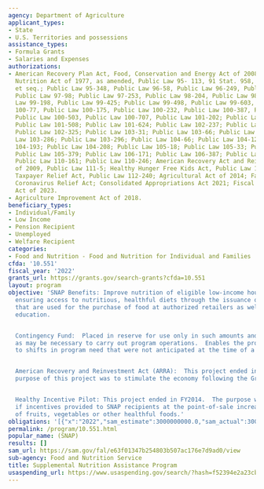 ```yaml
---
agency: Department of Agriculture
applicant_types:
- State
- U.S. Territories and possessions
assistance_types:
- Formula Grants
- Salaries and Expenses
authorizations:
- American Recovery Plan Act, Food, Conservation and Energy Act of 2008; Food and
  Nutrition Act of 1977, as amended, Public Law 95- 113, 91 Stat. 958, 7 U.S.C. 2011
  et seq.; Public Law 95-348, Public Law 96-58, Public Law 96-249, Public Law 97-35;
  Public Law 97-98; Public Law 97-253, Public Law 98-204, Public Law 98-369; Public
  Law 99-198, Public Law 99-425; Public Law 99-498, Public Law 99-603, Public Law
  100-77, Public Law 100-175, Public Law 100-232, Public Law 100-387, Public Law 100-435,
  Public Law 100-503, Public Law 100-707, Public Law 101-202; Public Law 101-392;
  Public Law 101-508; Public Law 101-624; Public Law 102-237; Public Law 102-265;
  Public Law 102-325; Public Law 103-31; Public Law 103-66; Public Law 103-225; Public
  Law 103-286; Public Law 103-296; Public Law 104-66; Public Law 104-127; Public Law
  104-193; Public Law 104-208; Public Law 105-18; Public Law 105-33; Public Law 105-185;
  Public Law 105-379; Public Law 106-171; Public Law 106-387; Public Law 107-171;
  Public Law 110-161; Public Law 110-246; American Recovery Act and Reinvestment Act
  of 2009, Public Law 111-5; Healthy Hunger Free Kids Act, Public Law 111-296; American
  Taxpayer Relief Act, Public Law 112-240; Agricultural Act of 2014; Families First
  Coronavirus Relief Act; Consolidated Appropriations Act 2021; Fiscal Responsibility
  Act of 2023.
- Agriculture Improvement Act of 2018.
beneficiary_types:
- Individual/Family
- Low Income
- Pension Recipient
- Unemployed
- Welfare Recipient
categories:
- Food and Nutrition - Food and Nutrition for Individual and Families
cfda: '10.551'
fiscal_year: '2022'
grants_url: https://grants.gov/search-grants?cfda=10.551
layout: program
objective: 'SNAP Benefits: Improve nutrition of eligible low-income households by
  ensuring access to nutritious, healthful diets through the issuance of monthly benefits
  that are used for the purchase of food at authorized retailers as well as nutrition
  education.


  Contingency Fund:  Placed in reserve for use only in such amounts and at such times
  as may be necessary to carry out program operations.  Enables the program to react
  to shifts in program need that were not anticipated at the time of a budget request.


  American Recovery and Reinvestment Act (ARRA):  This project ended in FY2014. The
  purpose of this project was to stimulate the economy following the Great Recession.


  Healthy Incentive Pilot: This project ended in FY2014.  The purpose was to determine
  if incentives provided to SNAP recipients at the point-of-sale increase the purchase
  of fruits, vegetables or other healthful foods.'
obligations: '[{"x":"2022","sam_estimate":3000000000.0,"sam_actual":3000000000.0,"usa_spending_actual":131423535346.29985},{"x":"2023","sam_estimate":3000000000.0,"sam_actual":0.0,"usa_spending_actual":118603137089.46005},{"x":"2024","sam_estimate":3000000000.0,"sam_actual":0.0,"usa_spending_actual":84808712629.63004}]'
permalink: /program/10.551.html
popular_name: (SNAP)
results: []
sam_url: https://sam.gov/fal/e63f01347b254803b507ac176e7d9ad0/view
sub-agency: Food and Nutrition Service
title: Supplemental Nutrition Assistance Program
usaspending_url: https://www.usaspending.gov/search/?hash=f52394e2a23cbbb22c2d10d7ad6a99f1
---
```

